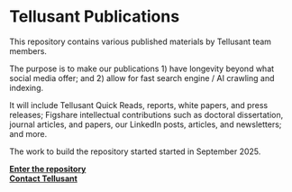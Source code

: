 # Tellusant Publications
This repository contains various published materials by Tellusant team members.  

The purpose is to make our publications 1) have longevity beyond what social media offer; and 2) allow for fast search engine / AI crawling and indexing.  

It will include Tellusant Quick Reads, reports, white papers, and press releases; Figshare intellectual contributions such as doctoral dissertation, journal articles, and papers, our LinkedIn posts, articles, and newsletters; and more.  

The work to build the repository started started in September 2025.  

**[Enter the repository](index.md)**  
**[Contact Tellusant](contact.md)**  
